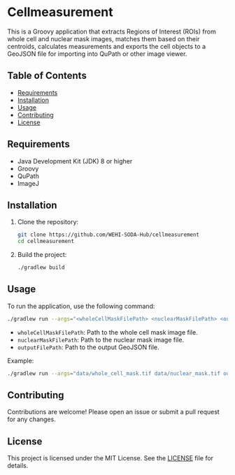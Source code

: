 # Cellmeasurement

This is a Groovy application that extracts Regions of Interest (ROIs) from whole cell and nuclear mask images, matches them based on their centroids, calculates measurements and exports the cell objects to a GeoJSON file for importing into QuPath or other image viewer.

## Table of Contents
- [Requirements](#requirements)
- [Installation](#installation)
- [Usage](#usage)
- [Contributing](#contributing)
- [License](#license)

## Requirements

- Java Development Kit (JDK) 8 or higher
- Groovy
- QuPath
- ImageJ

## Installation

1. Clone the repository:
   ```sh
   git clone https://github.com/WEHI-SODA-Hub/cellmeasurement
   cd cellmeasurement
   ```

2. Build the project:
   ```sh
   ./gradlew build
   ```

## Usage

To run the application, use the following command:

```sh
./gradlew run --args="<wholeCellMaskFilePath> <nuclearMaskFilePath> <outputFilePath>"
```

- `wholeCellMaskFilePath`: Path to the whole cell mask image file.
- `nuclearMaskFilePath`: Path to the nuclear mask image file.
- `outputFilePath`: Path to the output GeoJSON file.

Example:

```sh
./gradlew run --args="data/whole_cell_mask.tif data/nuclear_mask.tif output/cell_objects.geojson"
```

## Contributing

Contributions are welcome! Please open an issue or submit a pull request for any changes.

## License

This project is licensed under the MIT License. See the [LICENSE](LICENSE) file for details.
